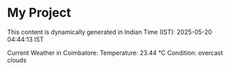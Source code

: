 # My Project

This content is dynamically generated in Indian Time (IST): 2025-05-20 04:44:13 IST


Current Weather in Coimbatore:
Temperature: 23.44 °C
Condition: overcast clouds
